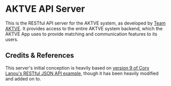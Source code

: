 # AKTVE API Server
This is the RESTful API server for the AKTVE system, as developed by
[Team AKTVE](https://aktve-app.com/). It provides access to the entire AKTVE
system backend, which the AKTVE App uses to provide matching and communication
features to its users.

## Credits & References
This server's initial conception is heavily based on [version 9 of Cory Lanou's RESTful JSON API example](https://github.com/corylanou/tns-restful-json-api/tree/master/v9), though it has been heavily modified and added on to.
